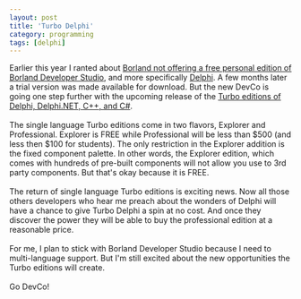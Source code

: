 ```yaml
---
layout: post
title: 'Turbo Delphi'
category: programming
tags: [delphi]
---
```


Earlier this year I ranted about <a href="http://www.thecave.com/archive/2006/01/16/why_no_free_personal_edition_of_borland_developer_studio.aspx">Borland not offering a free personal edition of Borland Developer Studio</a>, and more specifically <a href="http://www.borland.com/delphi/">Delphi</a>.  A few months later a trial version was made available for download.  But the new DevCo is going one step further with the upcoming release of the <a href="http://www.turboexplorer.com/">Turbo editions of Delphi, Delphi.NET, C++, and C#</a>.<br /><br />The single language Turbo editions come in two flavors, Explorer and Professional.  Explorer is FREE while Professional will be less than $500 (and less then $100 for students).  The only restriction in the Explorer addition is the fixed component palette.  In other words, the Explorer edition, which comes with hundreds of pre-built components will not allow you use to 3rd party components.  But that's okay because it is FREE.<br /><br />The return of single language Turbo editions is exciting news.  Now all those others developers who hear me preach about the wonders of Delphi will have a chance to give Turbo Delphi a spin at no cost.  And once they discover the power they will be able to buy the professional edition at a reasonable price.<br /><br />For me, I plan to stick with Borland Developer Studio because I need to multi-language support.  But I'm still excited about the new opportunities the Turbo editions will create.<br /><br />Go DevCo!
